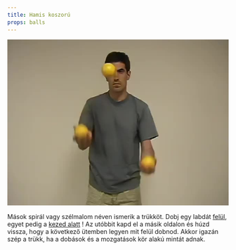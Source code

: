 ```yaml
---
title: Hamis koszorú
props: balls
---
```


![Hamis koszorú](site/videos/poster/falseshower.jpg)

Mások spirál vagy szélmalom néven ismerik a trükköt. Dobj egy labdát [felül](site/hu/atadas-felul/README.md), egyet pedig a [kezed alatt](site/hu/kez-alatt/README.md) ! Az utóbbit kapd el a másik oldalon és húzd vissza, hogy a következő ütemben legyen mit felül dobnod. Akkor igazán szép a trükk, ha a dobások és a mozgatások kör alakú mintát adnak.


